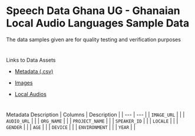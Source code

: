 # Speech Data Ghana UG - Ghanaian Local Audio Languages Sample Data
The data samples given are for quality testing and verification purposes 

#
Links to Data Assets 
* [Metadata (.csv)](https://www.google.com)
- [Images](https://www.google.com)
+ [Local Audios](https://www.google.com)

#

Metadata Description
| Columns | Description |
| --- | --- |
| `IMAGE_URL` |             |
| `AUDIO_URL` |             |
| `ORG_NAME` |             |
| `PROJECT_NAME` |             |
| `SPEAKER_ID` |             |
| `LOCALE` |             |
| `GENDER` |             |
| `AGE` |             |
| `DEVICE` |             |
| `ENVIRONMENT` |             |
| `YEAR` |             |
